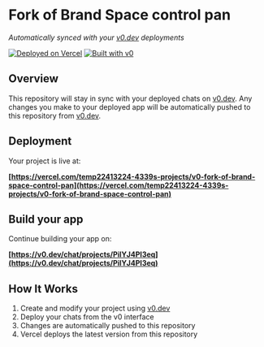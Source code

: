 # Fork of Brand Space control pan

*Automatically synced with your [v0.dev](https://v0.dev) deployments*

[![Deployed on Vercel](https://img.shields.io/badge/Deployed%20on-Vercel-black?style=for-the-badge&logo=vercel)](https://vercel.com/temp22413224-4339s-projects/v0-fork-of-brand-space-control-pan)
[![Built with v0](https://img.shields.io/badge/Built%20with-v0.dev-black?style=for-the-badge)](https://v0.dev/chat/projects/PiIYJ4PI3eq)

## Overview

This repository will stay in sync with your deployed chats on [v0.dev](https://v0.dev).
Any changes you make to your deployed app will be automatically pushed to this repository from [v0.dev](https://v0.dev).

## Deployment

Your project is live at:

**[https://vercel.com/temp22413224-4339s-projects/v0-fork-of-brand-space-control-pan](https://vercel.com/temp22413224-4339s-projects/v0-fork-of-brand-space-control-pan)**

## Build your app

Continue building your app on:

**[https://v0.dev/chat/projects/PiIYJ4PI3eq](https://v0.dev/chat/projects/PiIYJ4PI3eq)**

## How It Works

1. Create and modify your project using [v0.dev](https://v0.dev)
2. Deploy your chats from the v0 interface
3. Changes are automatically pushed to this repository
4. Vercel deploys the latest version from this repository
